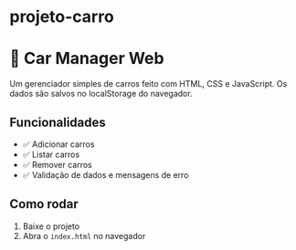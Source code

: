 # projeto-carro
# 🚗 Car Manager Web
Um gerenciador simples de carros feito com HTML, CSS e JavaScript. Os dados são salvos no localStorage do navegador.
## Funcionalidades
- ✅ Adicionar carros
- ✅ Listar carros
- ✅ Remover carros
- ✅ Validação de dados e mensagens de erro
## Como rodar
1. Baixe o projeto
2. Abra o `index.html` no navegador
